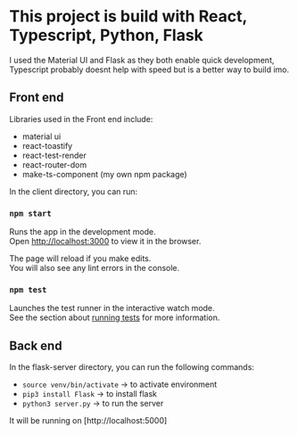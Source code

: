 # This project is build with React, Typescript, Python, Flask

I used the Material UI and Flask as they both enable quick development, Typescript probably doesnt help with speed but is a better way to build imo. 
  
## Front end

Libraries used in the Front end include:

- material ui
- react-toastify
- react-test-render
- react-router-dom
- make-ts-component (my own npm package)

In the client directory, you can run:

### `npm start`

Runs the app in the development mode.\
Open [http://localhost:3000](http://localhost:3000) to view it in the browser.

The page will reload if you make edits.\
You will also see any lint errors in the console.

### `npm test`

Launches the test runner in the interactive watch mode.\
See the section about [running tests](https://facebook.github.io/create-react-app/docs/running-tests) for more information.

## Back end

In the flask-server directory, you can run the following commands:

- `source venv/bin/activate` -> to activate environment
- `pip3 install Flask` -> to install flask
- `python3 server.py` -> to run the server

It will be running on [http://localhost:5000]
